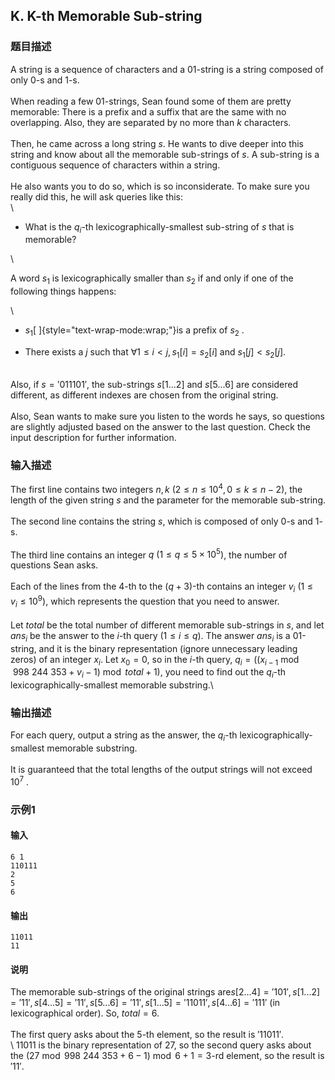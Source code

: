 ## K. K-th Memorable Sub-string

### 题目描述

A string is a sequence of characters and a 01-string is a string
composed of only $0$-s and $1$-s.\
\
When reading a few 01-strings, Sean found some of them are pretty
memorable: There is a prefix and a suffix that are the same with no
overlapping. Also, they are separated by no more than $k$ characters.\
\
Then, he came across a long string $s$. He
wants to dive deeper into this string and know about all the memorable
sub-strings of $s$. A sub-string is a
contiguous sequence of characters within a string.\
\
He also wants you to do so, which is so inconsiderate. To make sure you
really did this, he will ask queries like this:\
\
- What is the $q_i$-th
    lexicographically-smallest sub-string of $s$ that is memorable?

\

<div>

A word $s_1$ is lexicographically smaller
than $s_2$ if and only if one of the
following things happens:

<div>

\
- $s_1$[ ]{style="text-wrap-mode:wrap;"}is
    a prefix of $s_2$ .

<!-- -->
- There exists a $j$ such that $\forall 1\leq i\lt j, s_1[i]=s_2[i]$ and $s_1[j]\lt s_2[j]$.

\
Also, if $s='011101'$, the sub-strings $s[1...2]$ and $s[5...6]$ are considered different, as
different indexes are chosen from the original string.\
\
Also, Sean wants to make sure you listen to the words he says, so
questions are slightly adjusted based on the answer to the last
question. Check the input description for further information.

</div>

</div>

### 输入描述

The first line contains two integers $n,k\ (2\leq n\leq 10^4, 0\leq k\leq n-2)$,
the length of the given string $s$ and the
parameter for the memorable sub-string.\
\
The second line contains the string $s$,
which is composed of only $0$-s and $1$-s.\
\
The third line contains an integer $q\ (1\leq q\leq 5\times 10^5)$, the number
of questions Sean asks.\
\
Each of the lines from the $4$-th to the $(q+3)$-th contains an integer $v_i\ (1\leq v_i\leq 10^9)$, which represents
the question that you need to answer.\
\
Let $total$ be the total number of different
memorable sub-strings in $s$, and let $ans_i$ be the answer to the $i$-th query
($1\leq i\leq q$). The answer $ans_i$ is a 01-string, and it is the binary
representation (ignore unnecessary leading zeros) of an integer $x_i$. Let $x_0=0$, so in the $i$-th query, $q_i=\left((x_{i-1}\bmod 998\ 244\ 353+v_i-1)\bmod total+1\right)$,
you need to find out the $q_i$-th
lexicographically-smallest memorable substring.\

### 输出描述

For each query, output a string as the answer, the $q_i$-th lexicographically-smallest memorable
substring.\
\
It is guaranteed that the total lengths of the output strings will not
exceed $10^7$ .

### 示例1

#### 输入

```plain
6 1
110111
2
5
6
```

#### 输出

```plain
11011
11
```

#### 说明

The memorable sub-strings of the original strings are$s[2...4]='101',s[1...2]='11',s[4...5]='11',s[5...6]='11',s[1...5]='11011',s[4...6]='111'$ (in lexicographical order). So, $total=6$.\
\
The first query asks about the $5$-th
element, so the result is $'11011'$.\
\ $11011$ is the binary representation of $27$, so the second query asks about the $(27\bmod998\ 244\ 353+6-1)\bmod 6+1=3$-rd
element, so the result is $'11'$.

